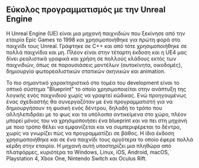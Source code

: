 ## Εύκολος προγραμματισμός με την Unreal Engine

Η Unreal Engine (UE) είναι μια μηχανή παιχνιδιών που ξεκίνησε από την εταιρία Epic Games το 1998 και χρησιμοποιήθηκε για πρώτη φορά στο παιχνίδι τους Unreal. Γράφτηκε σε C++ και από τότε χρησιμοποιήθηκε σε πολλά παιχνίδια και μη. Πλέον είναι στην τέταρτη έκδοση και η UE4 μας δίνει ρεαλιστικά γραφικά και χρήση σε πολλούς κλάδους εκτός των παιχνιδιών, όπως σε παρουσιάσεις μοντέλων (αυτοκίνητα, οικοδομές), δημιουργία φωτορεαλιστικών στατικών σκηνικών και animation. 

Το πιο σημαντικό χαρακτηριστικό στο τομέα του development είναι το οπτικό σύστημα "Blueprint" το οποίο χρησιμοποιείται στην ανάπτυξη της λογικής ενός παιχνιδιού χωρίς να γραφτεί κώδικας. Ενώ προηγουμένως ένας σχεδιαστής θα συνεργαζόταν με ένα προγραμματιστή για να δημιουργήσουν τη φυσική ενός δέντρου, δηλαδή το τρόπο που αλληλεπιδράει με το φως και τα υπόλοιπα αντικείμενα στο χώρο, πλέον μπορεί μόνος του να χρησιμοποιήσει ένα blueprint και να πει στη μηχανή με ποιο τρόπο θέλει να εμφανίζεται και να συμπεριφέρεται το δέντρο, χωρίς να γνωρίζει πώς να προγραμματίζει σε βάθος. Η ίδια έκδοση χρησιμοποιήθηκε και σε ένα παιχνίδι τους αργότερα το οποίο έφερε πολλά κέρδη στην εταιρία. Η μηχανή αυτή υποστηρίζει μια πληθώρα από πλατφόρμες, κυριότερα τα Windows, Linux, iOS, Android, macOS, Playstation 4, Xbox One, Nintendo Switch και Oculus Rift. 
